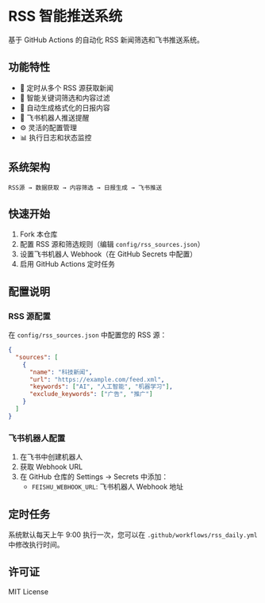 # RSS 智能推送系统

基于 GitHub Actions 的自动化 RSS 新闻筛选和飞书推送系统。

## 功能特性

- 🔄 定时从多个 RSS 源获取新闻
- 🎯 智能关键词筛选和内容过滤
- 📰 自动生成格式化的日报内容
- 📱 飞书机器人推送提醒
- ⚙️ 灵活的配置管理
- 📊 执行日志和状态监控

## 系统架构

```
RSS源 → 数据获取 → 内容筛选 → 日报生成 → 飞书推送
```

## 快速开始

1. Fork 本仓库
2. 配置 RSS 源和筛选规则（编辑 `config/rss_sources.json`）
3. 设置飞书机器人 Webhook（在 GitHub Secrets 中配置）
4. 启用 GitHub Actions 定时任务

## 配置说明

### RSS 源配置
在 `config/rss_sources.json` 中配置您的 RSS 源：

```json
{
  "sources": [
    {
      "name": "科技新闻",
      "url": "https://example.com/feed.xml",
      "keywords": ["AI", "人工智能", "机器学习"],
      "exclude_keywords": ["广告", "推广"]
    }
  ]
}
```

### 飞书机器人配置
1. 在飞书中创建机器人
2. 获取 Webhook URL
3. 在 GitHub 仓库的 Settings → Secrets 中添加：
   - `FEISHU_WEBHOOK_URL`: 飞书机器人 Webhook 地址

## 定时任务

系统默认每天上午 9:00 执行一次，您可以在 `.github/workflows/rss_daily.yml` 中修改执行时间。

## 许可证

MIT License 